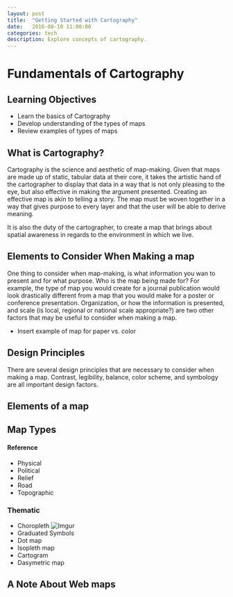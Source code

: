 ```yaml
---
layout: post
title:  "Getting Started with Cartography"
date:   2016-08-10 11:00:00
categories: tech
description: Explore concepts of cartography.
---
```


# Fundamentals of Cartography

## Learning Objectives
* Learn the basics of Cartography
* Develop understanding of the types of maps
* Review examples of types of maps

## What is Cartography?
Cartography is the science and aesthetic of map-making.  Given that maps are made up of static, tabular data at their core, it takes the artistic hand of the cartographer to display that data in a way that is not only pleasing to the eye, but also effective in making the argument presented.  Creating an effective map is akin to telling a story.  The map must be woven together in a way that gives purpose to every layer and that the user will be able to derive meaning.    

It is also the duty of the cartographer, to create a map that brings about spatial awareness in regards to the environment in which we live.  

## Elements to Consider When Making a map

One thing to consider when map-making, is what information you wan to present and for what purpose.  Who is the map being made for? For example, the type of map you would create for a journal publication would look drastically different from a map that you would make for a poster or conference presentation.  Organization, or how the information is presented, and scale (is local, regional or national scale appropriate?) are two other factors that may be useful to consider when making a map.

* Insert example of map for paper vs. color

## Design Principles

There are several design principles that are necessary to consider when making a map.  Contrast, legibility, balance, color scheme, and symbology are all important design factors.  

## Elements of a map

## Map Types

#### Reference

* Physical
* Political
* Relief
* Road
* Topographic

### Thematic

* Choropleth
![Imgur](http://imgur.com/a/mMnTf)
* Graduated Symbols
* Dot map
* Isopleth map
* Cartogram
* Dasymetric map

## A Note About Web maps
